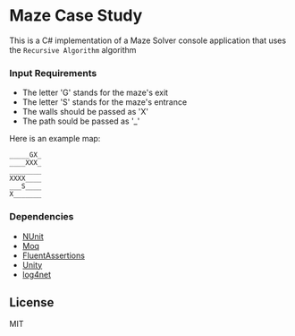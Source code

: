 # Maze Case Study

This is a C# implementation of a Maze Solver console application that uses the `Recursive Algorithm` algorithm

### Input Requirements

 - The letter 'G' stands for the maze's exit
 - The letter 'S' stands for the maze's entrance
 - The walls should be passed as 'X'
 - The path sould be passed as '_'

Here is an example map:
```
_____GX_
____XXX_
________
XXXX____
___S____
X_______
```

### Dependencies

* [NUnit]
* [Moq]
* [FluentAssertions]
* [Unity]
* [log4net]


License
----

MIT

   [NUnit]: <https://www.nuget.org/packages/NUnit>
   [Moq]: <https://www.nuget.org/packages/Moq>
   [FluentAssertions]: <https://www.nuget.org/packages/FluentAssertions>
   [Unity]: <https://www.nuget.org/packages/Unity>
   [log4net]: <https://www.nuget.org/packages/log4net>
